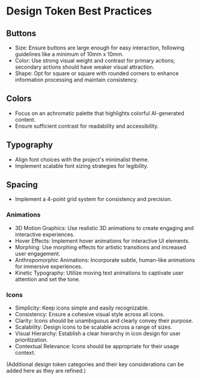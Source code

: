 # Design Token Best Practices

## Buttons
- Size: Ensure buttons are large enough for easy interaction, following guidelines like a minimum of 10mm x 10mm.
- Color: Use strong visual weight and contrast for primary actions; secondary actions should have weaker visual attraction.
- Shape: Opt for square or square with rounded corners to enhance information processing and maintain consistency.

## Colors
- Focus on an achromatic palette that highlights colorful AI-generated content.
- Ensure sufficient contrast for readability and accessibility.

## Typography
- Align font choices with the project's minimalist theme.
- Implement scalable font sizing strategies for legibility.

## Spacing
- Implement a 4-point grid system for consistency and precision.

### Animations
- 3D Motion Graphics: Use realistic 3D animations to create engaging and interactive experiences.
- Hover Effects: Implement hover animations for interactive UI elements.
- Morphing: Use morphing effects for artistic transitions and increased user engagement.
- Anthropomorphic Animations: Incorporate subtle, human-like animations for immersive experiences.
- Kinetic Typography: Utilize moving text animations to captivate user attention and set the tone.

### Icons
- Simplicity: Keep icons simple and easily recognizable.
- Consistency: Ensure a cohesive visual style across all icons.
- Clarity: Icons should be unambiguous and clearly convey their purpose.
- Scalability: Design icons to be scalable across a range of sizes.
- Visual Hierarchy: Establish a clear hierarchy in icon design for user prioritization.
- Contextual Relevance: Icons should be appropriate for their usage context.


(Additional design token categories and their key considerations can be added here as they are refined.)
